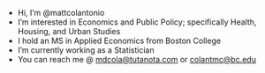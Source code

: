-  Hi, I’m @mattcolantonio
-  I’m interested in Economics and Public Policy; specifically Health, Housing, and Urban Studies
-  I hold an MS in Applied Economics from Boston College
-  I’m currently working as a Statistician
-  You can reach me @ mdcola@tutanota.com or colantmc@bc.edu

<!---
mattcolantonio/mattcolantonio is a ✨ special ✨ repository because its `README.md` (this file) appears on your GitHub profile.
You can click the Preview link to take a look at your changes.
--->
